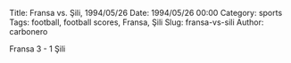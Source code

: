 Title: Fransa vs. Şili, 1994/05/26
Date: 1994/05/26 00:00
Category: sports
Tags: football, football scores, Fransa, Şili
Slug: fransa-vs-sili
Author: carbonero


Fransa 3 - 1 Şili
